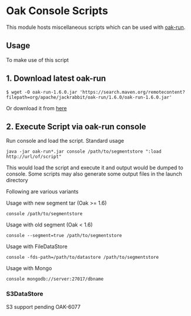 # Oak Console Scripts

This module hosts miscellaneous scripts which can be used with [oak-run][1]. 

## Usage

To make use of this script

## 1. Download latest oak-run

```
$ wget -O oak-run-1.6.0.jar 'https://search.maven.org/remotecontent?filepath=org/apache/jackrabbit/oak-run/1.6.0/oak-run-1.6.0.jar'
```
Or download it from [here][2]

## 2. Execute Script via oak-run console

Run console and load the script. Standard usage

```
java -jar oak-run*.jar console /path/to/segmentstore ":load http://url/of/script"
```

This would load the script and execute it and output would be dumped to console. Some scripts
may also generate some output files in the launch directory

Following are various variants

Usage with new segment tar (Oak >= 1.6)

    console /path/to/segmentstore
     
Usage with old segment (Oak < 1.6)
    
    console --segment=true /path/to/segmentstore
     
Usage with FileDataStore

    console -fds-path=/path/to/datastore /path/to/segmentstore
     
Usage with Mongo

    console mongodb://server:27017/dbname

### S3DataStore

S3 support pending OAK-6077
 
[1]: https://github.com/apache/jackrabbit-oak/tree/trunk/oak-run#console
[2]: http://search.maven.org/remotecontent?filepath=org/apache/jackrabbit/oak-run/1.6.0/oak-run-1.6.0.jar